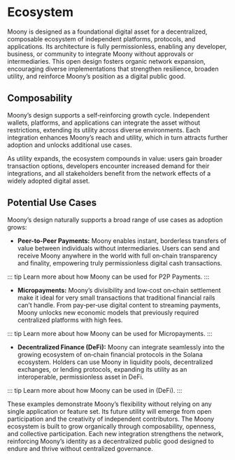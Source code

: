 # Ecosystem

Moony is designed as a foundational digital asset for a decentralized, composable ecosystem of independent platforms, protocols, and applications. Its architecture is fully permissionless, enabling any developer, business, or community to integrate Moony without approvals or intermediaries. This open design fosters organic network expansion, encouraging diverse implementations that strengthen resilience, broaden utility, and reinforce Moony’s position as a digital public good.

## Composability

Moony’s design supports a self‑reinforcing growth cycle. Independent wallets, platforms, and applications can integrate the asset without restrictions, extending its utility across diverse environments. Each integration enhances Moony’s reach and utility, which in turn attracts further adoption and unlocks additional use cases.

As utility expands, the ecosystem compounds in value: users gain broader transaction options, developers encounter increased demand for their integrations, and all stakeholders benefit from the network effects of a widely adopted digital asset. 

## Potential Use Cases

Moony’s design naturally supports a broad range of use cases as adoption grows:

- **Peer-to-Peer Payments:** Moony enables instant, borderless transfers of value between individuals without intermediaries. Users can send and receive Moony anywhere in the world with full on‑chain transparency and finality, empowering truly permissionless digital cash transactions.

::: tip 
Learn more about how Moony can be used for P2P Payments. 
:::

- **Micropayments:** Moony’s divisibility and low‑cost on‑chain settlement make it ideal for very small transactions that traditional financial rails can’t handle. From pay‑per‑use digital content to streaming payments, Moony unlocks new economic models that previously required centralized platforms with high fees.

::: tip 
Learn more about how Moony can be used for Micropayments. 
:::


- **Decentralized Finance (DeFi):** Moony can integrate seamlessly into the growing ecosystem of on‑chain financial protocols in the Solana ecosystem. Holders can use Moony in liquidity pools, decentralized exchanges, or lending protocols, expanding its utility as an interoperable, permissionless asset in DeFi.

::: tip 
Learn more about how Moony can be used in (DeFi).
:::

These examples demonstrate Moony’s flexibility without relying on any single application or feature set. Its future utility will emerge from open participation and the creativity of independent contributors. The Moony ecosystem is built to grow organically through composability, openness, and collective participation. Each new integration strengthens the network, reinforcing Moony’s identity as a decentralized public good designed to endure and thrive without centralized governance.

